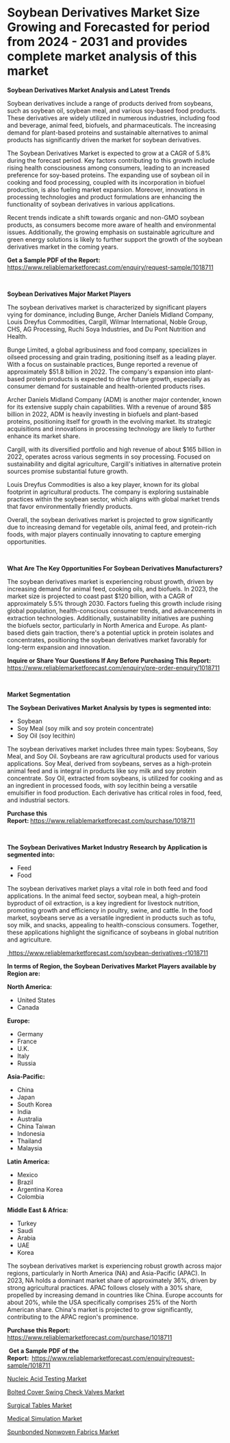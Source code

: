 <p><h1>Soybean Derivatives Market Size Growing and Forecasted for period from 2024 - 2031 and provides complete market analysis of this market</h1></p><p><strong>Soybean Derivatives Market Analysis and Latest Trends</strong></p>
<p><p>Soybean derivatives include a range of products derived from soybeans, such as soybean oil, soybean meal, and various soy-based food products. These derivatives are widely utilized in numerous industries, including food and beverage, animal feed, biofuels, and pharmaceuticals. The increasing demand for plant-based proteins and sustainable alternatives to animal products has significantly driven the market for soybean derivatives.</p><p>The Soybean Derivatives Market is expected to grow at a CAGR of 5.8% during the forecast period. Key factors contributing to this growth include rising health consciousness among consumers, leading to an increased preference for soy-based proteins. The expanding use of soybean oil in cooking and food processing, coupled with its incorporation in biofuel production, is also fueling market expansion. Moreover, innovations in processing technologies and product formulations are enhancing the functionality of soybean derivatives in various applications.</p><p>Recent trends indicate a shift towards organic and non-GMO soybean products, as consumers become more aware of health and environmental issues. Additionally, the growing emphasis on sustainable agriculture and green energy solutions is likely to further support the growth of the soybean derivatives market in the coming years.</p></p>
<p><strong>Get a Sample PDF of the Report:&nbsp;</strong> <a href="https://www.reliablemarketforecast.com/enquiry/request-sample/1018711?utm_campaign=1110&utm_medium=2&utm_source=Github&utm_content=ia&utm_term=29102024&utm_id=soybean-derivatives">https://www.reliablemarketforecast.com/enquiry/request-sample/1018711</a></p>
<p>&nbsp;</p>
<p><strong>Soybean Derivatives Major Market Players</strong></p>
<p><p>The soybean derivatives market is characterized by significant players vying for dominance, including Bunge, Archer Daniels Midland Company, Louis Dreyfus Commodities, Cargill, Wilmar International, Noble Group, CHS, AG Processing, Ruchi Soya Industries, and Du Pont Nutrition and Health. </p><p>Bunge Limited, a global agribusiness and food company, specializes in oilseed processing and grain trading, positioning itself as a leading player. With a focus on sustainable practices, Bunge reported a revenue of approximately $51.8 billion in 2022. The company's expansion into plant-based protein products is expected to drive future growth, especially as consumer demand for sustainable and health-oriented products rises.</p><p>Archer Daniels Midland Company (ADM) is another major contender, known for its extensive supply chain capabilities. With a revenue of around $85 billion in 2022, ADM is heavily investing in biofuels and plant-based proteins, positioning itself for growth in the evolving market. Its strategic acquisitions and innovations in processing technology are likely to further enhance its market share.</p><p>Cargill, with its diversified portfolio and high revenue of about $165 billion in 2022, operates across various segments in soy processing. Focused on sustainability and digital agriculture, Cargill's initiatives in alternative protein sources promise substantial future growth.</p><p>Louis Dreyfus Commodities is also a key player, known for its global footprint in agricultural products. The company is exploring sustainable practices within the soybean sector, which aligns with global market trends that favor environmentally friendly products.</p><p>Overall, the soybean derivatives market is projected to grow significantly due to increasing demand for vegetable oils, animal feed, and protein-rich foods, with major players continually innovating to capture emerging opportunities.</p></p>
<p>&nbsp;</p>
<p><strong>What Are The Key Opportunities For Soybean Derivatives Manufacturers?</strong></p>
<p><p>The soybean derivatives market is experiencing robust growth, driven by increasing demand for animal feed, cooking oils, and biofuels. In 2023, the market size is projected to coast past $120 billion, with a CAGR of approximately 5.5% through 2030. Factors fueling this growth include rising global population, health-conscious consumer trends, and advancements in extraction technologies. Additionally, sustainability initiatives are pushing the biofuels sector, particularly in North America and Europe. As plant-based diets gain traction, there's a potential uptick in protein isolates and concentrates, positioning the soybean derivatives market favorably for long-term expansion and innovation.</p></p>
<p><strong>Inquire or Share Your Questions If Any Before Purchasing This Report:</strong> <a href="https://www.reliablemarketforecast.com/enquiry/pre-order-enquiry/1018711?utm_campaign=1110&utm_medium=2&utm_source=Github&utm_content=ia&utm_term=29102024&utm_id=soybean-derivatives">https://www.reliablemarketforecast.com/enquiry/pre-order-enquiry/1018711</a></p>
<p>&nbsp;</p>
<p><strong>Market Segmentation</strong></p>
<p><strong>The Soybean Derivatives Market Analysis by types is segmented into:</strong></p>
<p><ul><li>Soybean</li><li>Soy Meal (soy milk and soy protein concentrate)</li><li>Soy Oil (soy lecithin)</li></ul></p>
<p><p>The soybean derivatives market includes three main types: Soybeans, Soy Meal, and Soy Oil. Soybeans are raw agricultural products used for various applications. Soy Meal, derived from soybeans, serves as a high-protein animal feed and is integral in products like soy milk and soy protein concentrate. Soy Oil, extracted from soybeans, is utilized for cooking and as an ingredient in processed foods, with soy lecithin being a versatile emulsifier in food production. Each derivative has critical roles in food, feed, and industrial sectors.</p></p>
<p><strong>Purchase this Report:&nbsp;</strong><a href="https://www.reliablemarketforecast.com/purchase/1018711?utm_campaign=1110&utm_medium=2&utm_source=Github&utm_content=ia&utm_term=29102024&utm_id=soybean-derivatives">https://www.reliablemarketforecast.com/purchase/1018711</a></p>
<p>&nbsp;</p>
<p><strong>The Soybean Derivatives Market Industry Research by Application is segmented into:</strong></p>
<p><ul><li>Feed</li><li>Food</li></ul></p>
<p><p>The soybean derivatives market plays a vital role in both feed and food applications. In the animal feed sector, soybean meal, a high-protein byproduct of oil extraction, is a key ingredient for livestock nutrition, promoting growth and efficiency in poultry, swine, and cattle. In the food market, soybeans serve as a versatile ingredient in products such as tofu, soy milk, and snacks, appealing to health-conscious consumers. Together, these applications highlight the significance of soybeans in global nutrition and agriculture.</p></p>
<p><a href="https://www.reliablemarketforecast.com/soybean-derivatives-r1018711?utm_campaign=1110&utm_medium=2&utm_source=Github&utm_content=ia&utm_term=29102024&utm_id=soybean-derivatives">&nbsp;https://www.reliablemarketforecast.com/soybean-derivatives-r1018711</a></p>
<p><strong>In terms of Region, the Soybean Derivatives Market Players available by Region are:</strong></p>
<p>
    <p> <strong> North America: </strong>
        <ul>
            <li>United States</li>
            <li>Canada</li>
        </ul>
        </p> 
    <p> <strong> Europe: </strong>
        <ul>
            <li>Germany</li>
            <li>France</li>
            <li>U.K.</li>
            <li>Italy</li>
            <li>Russia</li>
        </ul>
        </p> 
    <p> <strong> Asia-Pacific: </strong>
        <ul>
            <li>China</li>
            <li>Japan</li>
            <li>South Korea</li>
            <li>India</li>
            <li>Australia</li>
            <li>China Taiwan</li>
            <li>Indonesia</li>
            <li>Thailand</li>
            <li>Malaysia</li>
        </ul>
        </p> 
    <p> <strong> Latin America: </strong>
        <ul>
            <li>Mexico</li>
            <li>Brazil</li>
            <li>Argentina Korea</li>
            <li>Colombia</li>
        </ul>
        </p> 
    <p> <strong> Middle East & Africa: </strong>
        <ul>
            <li>Turkey</li>
            <li>Saudi</li>
            <li>Arabia</li>
            <li>UAE</li>
            <li>Korea</li>
        </ul>
    </p>
    </p>
<p><p>The soybean derivatives market is experiencing robust growth across major regions, particularly in North America (NA) and Asia-Pacific (APAC). In 2023, NA holds a dominant market share of approximately 36%, driven by strong agricultural practices. APAC follows closely with a 30% share, propelled by increasing demand in countries like China. Europe accounts for about 20%, while the USA specifically comprises 25% of the North American share. China's market is projected to grow significantly, contributing to the APAC region's prominence.</p></p>
<p><strong>Purchase this Report: </strong><a href="https://www.reliablemarketforecast.com/purchase/1018711?utm_campaign=1110&utm_medium=2&utm_source=Github&utm_content=ia&utm_term=29102024&utm_id=soybean-derivatives">https://www.reliablemarketforecast.com/purchase/1018711</a></p>
<p>&nbsp;<strong>Get a Sample PDF of the Report:&nbsp;&nbsp;</strong><a href="https://www.reliablemarketforecast.com/enquiry/request-sample/1018711?utm_campaign=1110&utm_medium=2&utm_source=Github&utm_content=ia&utm_term=29102024&utm_id=soybean-derivatives">https://www.reliablemarketforecast.com/enquiry/request-sample/1018711</a></p>
<p><strong></strong></p>
<p><p><a href="https://www.linkedin.com/pulse/nucleic-acid-testing-value-chain-analysis-from-raw-materials-q0kff?utm_campaign=1110&utm_medium=2&utm_source=Github&utm_content=ia&utm_term=29102024&utm_id=soybean-derivatives">Nucleic Acid Testing Market</a></p><p><a href="https://issuu.com/reportprime-2/docs/bolted-cover-swing-check-valves-mar_ef0ecee9f7afa6?utm_campaign=1110&utm_medium=2&utm_source=Github&utm_content=ia&utm_term=29102024&utm_id=soybean-derivatives">Bolted Cover Swing Check Valves Market</a></p><p><a href="https://github.com/destinybqdicha/Market-Research-Report-List-1/blob/main/surgical-tables-market.md?utm_campaign=1110&utm_medium=2&utm_source=Github&utm_content=ia&utm_term=29102024&utm_id=soybean-derivatives">Surgical Tables Market</a></p><p><a href="https://www.linkedin.com/pulse/strategic-market-insights-navigating-global-medical-simulation-ecfgf?utm_campaign=1110&utm_medium=2&utm_source=Github&utm_content=ia&utm_term=29102024&utm_id=soybean-derivatives">Medical Simulation Market</a></p><p><a href="https://github.com/timsngal/Market-Research-Report-List-1/blob/main/spunbonded-nonwoven-fabrics-market.md?utm_campaign=1110&utm_medium=2&utm_source=Github&utm_content=ia&utm_term=29102024&utm_id=soybean-derivatives">Spunbonded Nonwoven Fabrics Market</a></p></p>